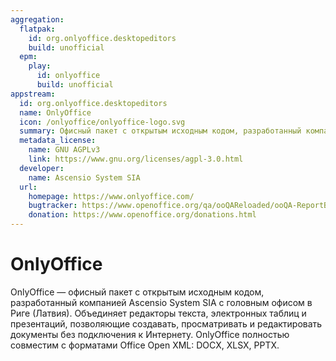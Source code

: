 ```yaml
---
aggregation:
  flatpak:
    id: org.onlyoffice.desktopeditors
    build: unofficial
  epm:
    play:
      id: onlyoffice
      build: unofficial
appstream:
  id: org.onlyoffice.desktopeditors
  name: OnlyOffice
  icon: /onlyoffice/onlyoffice-logo.svg
  summary: Офисный пакет с открытым исходным кодом, разработанный компанией Ascensio System SIA с головным офисом в Риге (Латвия).
  metadata_license:
    name: GNU AGPLv3
    link: https://www.gnu.org/licenses/agpl-3.0.html
  developer:
    name: Ascensio System SIA
  url:
    homepage: https://www.onlyoffice.com/
    bugtracker: https://www.openoffice.org/qa/ooQAReloaded/ooQA-ReportBugs.html
    donation: https://www.openoffice.org/donations.html
---
```


# OnlyOffice

OnlyOffice — офисный пакет с открытым исходным кодом, разработанный компанией Ascensio System SIA с головным офисом в Риге (Латвия). Объединяет редакторы текста, электронных таблиц и презентаций, позволяющие создавать, просматривать и редактировать документы без подключения к Интернету. OnlyOffice полностью совместим с форматами Office Open XML: DOCX, XLSX, PPTX.

<!--@include: @apps/.parts/install/content-flatpak.md-->
<!--@include: @apps/.parts/install/content-epm-play.md-->
